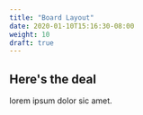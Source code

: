 ```yaml
---
title: "Board Layout"
date: 2020-01-10T15:16:30-08:00
weight: 10
draft: true
---
```


## Here's the deal

lorem ipsum dolor sic amet.